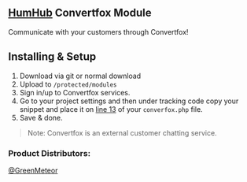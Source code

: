 ## [HumHub](https://www.humhub.org/en) Convertfox Module

Communicate with your customers through Convertfox!

## Installing & Setup
1. Download via git or normal download
2. Upload to `/protected/modules`
3. Sign in/up to Convertfox services.
4. Go to your project settings and then under tracking code copy your snippet and place it on [line 13](/widgets/views/convertfox.php) of your `converfox.php` file.
5. Save & done.

> Note: Convertfox is an external customer chatting service.

### __Product Distributors:__
[@GreenMeteor](https://github.com/GreenMeteor)
